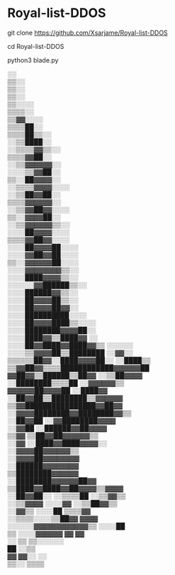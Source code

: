# Royal-list-DDOS
git clone https://github.com/Xsarjame/Royal-list-DDOS

cd Royal-list-DDOS

python3 blade.py



  ░░                                                                                                                                              
  ▒▒░░                                                                                                                                            
  ▒▒░░                                                                                                                                            
  ▒▒░░                                                                                                                                            
  ▒▒░░░░                                                                                                                                          
  ▒▒▒▒░░                                                                                                                                          
  ▒▒▓▓░░░░                                                                                                                                        
  ▒▒▒▒██░░                                                                                                                                        
  ▒▒▒▒██▒▒░░                                                                                                                                      
  ░░▒▒████░░                                                                                                                                      
  ░░▒▒▒▒▓▓▒▒░░                                                                                                                                    
    ▒▒▒▒▓▓██░░                                                                                                                                    
    ░░▒▒▓▓▓▓▓▓░░                                                                                                                                  
    ░░░░▒▒▓▓██░░                                                                                                                                  
      ▒▒░░██▓▓▓▓░░                                                                                                                                
      ░░▒▒▒▒▓▓▓▓░░░░                                                                                                                              
        ░░▒▒██▓▓██░░                                                                                                                              
          ▒▒▒▒▓▓▓▓▓▓░░                                                                                                                            
          ░░▒▒▓▓██▓▓░░░░                                                                                                                          
            ▒▒░░▓▓▓▓██░░                                                                                                                          
            ░░▒▒▓▓▓▓▓▓▒▒░░                                                                                                                        
              ░░░░██▓▓▓▓░░░░                                                                                                                      
                ▒▒▒▒▓▓██▓▓░░░░                                                                                                                    
                ░░░░██▓▓▓▓██░░░░                                                                                                                  
                  ░░░░▓▓██▓▓██░░░░                                                                                                                
                    ▒▒░░▓▓▓▓▓▓██░░░░                                                                                                              
                      ░░░░▓▓▓▓▓▓▓▓▒▒░░                                                                                                            
                        ░░░░████▓▓▓▓▒▒░░                                                                                                          
                        ░░░░░░▓▓██████▒▒░░                                                                                                        
                            ░░░░██████▓▓▒▒░░                                                                                                      
                              ░░░░██▓▓▓▓██▒▒░░                                                                                                    
                                ░░░░██▓▓▓▓██▓▓░░                                                                                                  
                                  ░░░░██████████░░░░                                                                                              
                                    ░░░░██▓▓▓▓████▒▒░░░░                                                                                          
                                      ░░░░████████▓▓▓▓██░░                                                                                        
                                        ░░░░████▓▓▒▒████▓▓              ░░                                                                        
                                          ░░░░██▓▓████▓▓████▓▓▒▒        ░░░░░░                                                                    
                                          ░░░░▒▒▓▓▓▓██▒▒████████        ░░▓▓░░                                                                    
                                            ▒▒▒▒▒▒██▓▓░░████▓▓▓▓██░░    ░░████▒▒                                                                  
                                                  ▒▒▓▓██▓▓▒▒▒▒████████████▓▓▓▓▓▓██                                                                
                                                    ▓▓██▓▓▒▒██████▒▒██▓▓  ░░▒▒██▓▓▓▓                                                              
                                                      ░░████████▒▒▒▒██      ░░▓▓▓▓▓▓▒▒                                                            
                                                        ▓▓▓▓▓▓██▓▓▓▓██        ░░████▓▓                                                            
                                                              ░░██▓▓██▒▒████████▒▒▓▓▓▓▓▓                                                          
                                                                ▒▒▓▓████████████████▓▓██▓▓                                                        
                                                                ░░▓▓▓▓████████▓▓████████▓▓▒▒                                                      
                                                                ░░██▓▓██    ░░▓▓████████▓▓▓▓                                                      
                                                                ░░▓▓██        ░░██████▓▓██▓▓▓▓                                                    
                                                                  ▒▒▓▓          ▒▒██▓▓██▓▓▓▓▓▓▒▒                                                  
                                                                  ░░▓▓          ░░████▓▓████▓▓▓▓░░                                                
                                                                                    ░░▓▓▓▓██▓▓▓▓▓▓▒▒                                              
                                                                                      ░░▓▓▓▓██▓▓▓▓▓▓▓▓                                            
                                                                                        ░░██████▓▓▓▓▓▓▓▓                                          
                                                                                          ▒▒████████▓▓▓▓▓▓                                        
                                                                                          ░░████████▓▓▓▓▓▓██▓▓                                    
                                                                                            ▒▒████▓▓████▓▓██▓▓▓▓▒▒▓▓▓▓                            
                                                                                            ░░██▓▓██░░  ░░▒▒▒▒██  ░░▒▒▓▓▒▒                        
                                                                                            ░░▒▒▓▓▓▓      ░░░░▓▓  ░░▒▒██▓▓▒▒                      
                                                                                              ░░▓▓▒▒      ░░░░██        ▒▒▒▒▓▓                    
                                                                                                ░░▒▒▒▒░░░░▒▒██▓▓            ▓▓▓▓                  
                                                                                              ░░░░░░▓▓▓▓▓▓▓▓▓▓▓▓▒▒          ░░░░██                
                                                                                                    ▒▒  ░░░░▓▓▓▓▓▓            ▓▓  ▓▓              
                                                                                                  ░░            ▒▒            ▒▒░░░░░░            
                                                                                                                                ██  ░░▒▒          
                                                                                                                                  ▓▓    ▓▓░░  ░░  
                                                                                                                                    ▒▒░░    ▒▒▒▒  
		 
